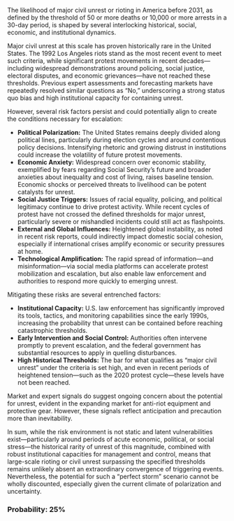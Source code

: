The likelihood of major civil unrest or rioting in America before 2031, as defined by the threshold of 50 or more deaths or 10,000 or more arrests in a 30-day period, is shaped by several interlocking historical, social, economic, and institutional dynamics.

Major civil unrest at this scale has proven historically rare in the United States. The 1992 Los Angeles riots stand as the most recent event to meet such criteria, while significant protest movements in recent decades—including widespread demonstrations around policing, social justice, electoral disputes, and economic grievances—have not reached these thresholds. Previous expert assessments and forecasting markets have repeatedly resolved similar questions as “No,” underscoring a strong status quo bias and high institutional capacity for containing unrest.

However, several risk factors persist and could potentially align to create the conditions necessary for escalation:

- **Political Polarization:** The United States remains deeply divided along political lines, particularly during election cycles and around contentious policy decisions. Intensifying rhetoric and growing distrust in institutions could increase the volatility of future protest movements.
- **Economic Anxiety:** Widespread concern over economic stability, exemplified by fears regarding Social Security’s future and broader anxieties about inequality and cost of living, raises baseline tension. Economic shocks or perceived threats to livelihood can be potent catalysts for unrest.
- **Social Justice Triggers:** Issues of racial equality, policing, and political legitimacy continue to drive protest activity. While recent cycles of protest have not crossed the defined thresholds for major unrest, particularly severe or mishandled incidents could still act as flashpoints.
- **External and Global Influences:** Heightened global instability, as noted in recent risk reports, could indirectly impact domestic social cohesion, especially if international crises amplify economic or security pressures at home.
- **Technological Amplification:** The rapid spread of information—and misinformation—via social media platforms can accelerate protest mobilization and escalation, but also enable law enforcement and authorities to respond more quickly to emerging unrest.

Mitigating these risks are several entrenched factors:

- **Institutional Capacity:** U.S. law enforcement has significantly improved its tools, tactics, and monitoring capabilities since the early 1990s, increasing the probability that unrest can be contained before reaching catastrophic thresholds.
- **Early Intervention and Social Control:** Authorities often intervene promptly to prevent escalation, and the federal government has substantial resources to apply in quelling disturbances.
- **High Historical Thresholds:** The bar for what qualifies as “major civil unrest” under the criteria is set high, and even in recent periods of heightened tension—such as the 2020 protest cycle—these levels have not been reached.

Market and expert signals do suggest ongoing concern about the potential for unrest, evident in the expanding market for anti-riot equipment and protective gear. However, these signals reflect anticipation and precaution more than inevitability.

In sum, while the risk environment is not static and latent vulnerabilities exist—particularly around periods of acute economic, political, or social stress—the historical rarity of unrest of this magnitude, combined with robust institutional capacities for management and control, means that large-scale rioting or civil unrest surpassing the specified thresholds remains unlikely absent an extraordinary convergence of triggering events. Nevertheless, the potential for such a “perfect storm” scenario cannot be wholly discounted, especially given the current climate of polarization and uncertainty.

### Probability: 25%